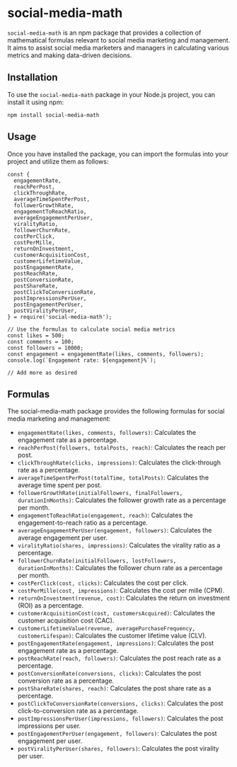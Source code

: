 # social-media-math

`social-media-math` is an npm package that provides a collection of mathematical formulas relevant to social media marketing and management. It aims to assist social media marketers and managers in calculating various metrics and making data-driven decisions.

## Installation

To use the `social-media-math` package in your Node.js project, you can install it using npm:

```
npm install social-media-math
```

## Usage

Once you have installed the package, you can import the formulas into your project and utilize them as follows:

```
const {
  engagementRate,
  reachPerPost,
  clickThroughRate,
  averageTimeSpentPerPost,
  followerGrowthRate,
  engagementToReachRatio,
  averageEngagementPerUser,
  viralityRatio,
  followerChurnRate,
  costPerClick,
  costPerMille,
  returnOnInvestment,
  customerAcquisitionCost,
  customerLifetimeValue,
  postEngagementRate,
  postReachRate,
  postConversionRate,
  postShareRate,
  postClickToConversionRate,
  postImpressionsPerUser,
  postEngagementPerUser,
  postViralityPerUser,
} = require('social-media-math');

// Use the formulas to calculate social media metrics
const likes = 500;
const comments = 100;
const followers = 10000;
const engagement = engagementRate(likes, comments, followers);
console.log(`Engagement rate: ${engagement}%`);

// Add more as desired
```

## Formulas

The social-media-math package provides the following formulas for social media marketing and management:

* `engagementRate(likes, comments, followers)`: Calculates the engagement rate as a percentage.
* `reachPerPost(followers, totalPosts, reach)`: Calculates the reach per post.
* `clickThroughRate(clicks, impressions)`: Calculates the click-through rate as a percentage.
* `averageTimeSpentPerPost(totalTime, totalPosts)`: Calculates the average time spent per post.
* `followerGrowthRate(initialFollowers, finalFollowers, durationInMonths)`: Calculates the follower growth rate as a percentage per month.
* `engagementToReachRatio(engagement, reach)`: Calculates the engagement-to-reach ratio as a percentage.
* `averageEngagementPerUser(engagement, followers)`: Calculates the average engagement per user.
* `viralityRatio(shares, impressions)`: Calculates the virality ratio as a percentage.
* `followerChurnRate(initialFollowers, lostFollowers, durationInMonths)`: Calculates the follower churn rate as a percentage per month.
* `costPerClick(cost, clicks)`: Calculates the cost per click.
* `costPerMille(cost, impressions)`: Calculates the cost per mille (CPM).
* `returnOnInvestment(revenue, cost)`: Calculates the return on investment (ROI) as a percentage.
* `customerAcquisitionCost(cost, customersAcquired)`: Calculates the customer acquisition cost (CAC).
* `customerLifetimeValue(revenue, averagePurchaseFrequency, customerLifespan)`: Calculates the customer lifetime value (CLV).
* `postEngagementRate(engagement, impressions)`: Calculates the post engagement rate as a percentage.
* `postReachRate(reach, followers)`: Calculates the post reach rate as a percentage.
* `postConversionRate(conversions, clicks)`: Calculates the post conversion rate as a percentage.
* `postShareRate(shares, reach)`: Calculates the post share rate as a percentage.
* `postClickToConversionRate(conversions, clicks)`: Calculates the post click-to-conversion rate as a percentage.
* `postImpressionsPerUser(impressions, followers)`: Calculates the post impressions per user.
* `postEngagementPerUser(engagement, followers)`: Calculates the post engagement per user.
* `postViralityPerUser(shares, followers)`: Calculates the post virality per user.